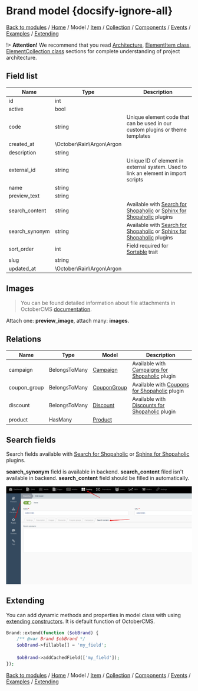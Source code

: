 # Brand model {docsify-ignore-all}

[Back to modules](modules/home.md)
/ [Home](modules/brand/home.md)
/ Model
/ [Item](modules/brand/item/item.md)
/ [Collection](modules/brand/collection/collection.md)
/ [Components](modules/brand/component/component.md)
/ [Events](modules/brand/event/event.md)
/ [Examples](modules/brand/examples/examples.md)
/ [Extending](modules/brand/extending/extending.md)

!> **Attention!**  We recommend that you read [Architecture](home.md#architecture), [ElementItem class](item-class/item-class.md),
[ElementCollection class](collection-class/collection-class.md) sections for complete understanding of  project architecture.

## Field list

|  Name | Type | Description |
|-------|------|--------|
|id|int|
|active|bool|
|code|string|Unique element code that can be used in our custom plugins or theme templates|
|created_at|\October\Rain\Argon\Argon|
|description|string|
|external_id|string|Unique ID of element in external system. Used to link an element in import scripts|
|name|string|
|preview_text|string|
|search_content|string|Available with [Search for Shopaholic](plugins/home.md#search-for-shopaholic) or [Sphinx for Shopaholic](plugins/home.md#search-for-shopaholic) plugins|
|search_synonym|string|Available with [Search for Shopaholic](plugins/home.md#search-for-shopaholic) or [Sphinx for Shopaholic](plugins/home.md#search-for-shopaholic) plugins|
|sort_order|int|Field required for [Sortable](https://octobercms.com/docs/database/traits#sortable) trait|
|slug|string|
|updated_at|\October\Rain\Argon\Argon|

## Images

> You can be found detailed information about file attachments in OctoberCMS [documentation](https://octobercms.com/docs/database/attachments).

Attach one: **preview_image**, attach many: **images**.

## Relations

|Name|Type|Model|Description|
|-----|-----|-----|-----|
|campaign|BelongsToMany|[Campaign](modules/campaign/model/model.md)|Available with [Campaigns for Shopaholic](plugins/home.md#campaigns-for-shopaholic) plugin|
|coupon_group|BelongsToMany|[CouponGroup](modules/coupongroup/model/model.md)|Available with [Coupons for Shopaholic](plugins/home.md#coupons-for-shopaholic) plugin|
|discount|BelongsToMany|[Discount](modules/discount/model/model.md)|Available with [Discounts for Shopaholic](plugins/home.md#discounts-for-shopaholic) plugin|
|product|HasMany|[Product](modules/product/model/model.md)|


## Search fields

Search fields available with [Search for Shopaholic](plugins/home.md#search-for-shopaholic) or [Sphinx for Shopaholic](plugins/home.md#search-for-shopaholic) plugins.

**search_synonym** field is available in backend. **search_content** filed isn't available in backend. **search_content** field should be filled in automatically. 

![](./../../../assets/images/backend-brand-4.png)

## Extending

You can add dynamic methods and properties in model class with using [extending constructors](http://octobercms.com/docs/services/behaviors#constructor-extension).
It is default function of OctoberCMS.

```php
Brand::extend(function ($obBrand) {
    /** @var Brand $obBrand */
    $obBrand->fillable[] = 'my_field';
    
    $obBrand->addCachedField(['my_field']);
});
```

[Back to modules](modules/home.md)
/ [Home](modules/brand/home.md)
/ Model
/ [Item](modules/brand/item/item.md)
/ [Collection](modules/brand/collection/collection.md)
/ [Components](modules/brand/component/component.md)
/ [Events](modules/brand/event/event.md)
/ [Examples](modules/brand/examples/examples.md)
/ [Extending](modules/brand/extending/extending.md)